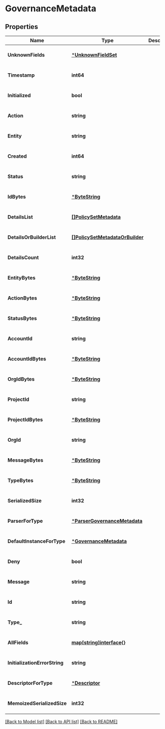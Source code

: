 # GovernanceMetadata

## Properties
Name | Type | Description | Notes
------------ | ------------- | ------------- | -------------
**UnknownFields** | [***UnknownFieldSet**](UnknownFieldSet.md) |  | [optional] [default to null]
**Timestamp** | **int64** |  | [optional] [default to null]
**Initialized** | **bool** |  | [optional] [default to null]
**Action** | **string** |  | [optional] [default to null]
**Entity** | **string** |  | [optional] [default to null]
**Created** | **int64** |  | [optional] [default to null]
**Status** | **string** |  | [optional] [default to null]
**IdBytes** | [***ByteString**](ByteString.md) |  | [optional] [default to null]
**DetailsList** | [**[]PolicySetMetadata**](PolicySetMetadata.md) |  | [optional] [default to null]
**DetailsOrBuilderList** | [**[]PolicySetMetadataOrBuilder**](PolicySetMetadataOrBuilder.md) |  | [optional] [default to null]
**DetailsCount** | **int32** |  | [optional] [default to null]
**EntityBytes** | [***ByteString**](ByteString.md) |  | [optional] [default to null]
**ActionBytes** | [***ByteString**](ByteString.md) |  | [optional] [default to null]
**StatusBytes** | [***ByteString**](ByteString.md) |  | [optional] [default to null]
**AccountId** | **string** |  | [optional] [default to null]
**AccountIdBytes** | [***ByteString**](ByteString.md) |  | [optional] [default to null]
**OrgIdBytes** | [***ByteString**](ByteString.md) |  | [optional] [default to null]
**ProjectId** | **string** |  | [optional] [default to null]
**ProjectIdBytes** | [***ByteString**](ByteString.md) |  | [optional] [default to null]
**OrgId** | **string** |  | [optional] [default to null]
**MessageBytes** | [***ByteString**](ByteString.md) |  | [optional] [default to null]
**TypeBytes** | [***ByteString**](ByteString.md) |  | [optional] [default to null]
**SerializedSize** | **int32** |  | [optional] [default to null]
**ParserForType** | [***ParserGovernanceMetadata**](ParserGovernanceMetadata.md) |  | [optional] [default to null]
**DefaultInstanceForType** | [***GovernanceMetadata**](GovernanceMetadata.md) |  | [optional] [default to null]
**Deny** | **bool** |  | [optional] [default to null]
**Message** | **string** |  | [optional] [default to null]
**Id** | **string** |  | [optional] [default to null]
**Type_** | **string** |  | [optional] [default to null]
**AllFields** | [**map[string]interface{}**](interface{}.md) |  | [optional] [default to null]
**InitializationErrorString** | **string** |  | [optional] [default to null]
**DescriptorForType** | [***Descriptor**](Descriptor.md) |  | [optional] [default to null]
**MemoizedSerializedSize** | **int32** |  | [optional] [default to null]

[[Back to Model list]](../README.md#documentation-for-models) [[Back to API list]](../README.md#documentation-for-api-endpoints) [[Back to README]](../README.md)

